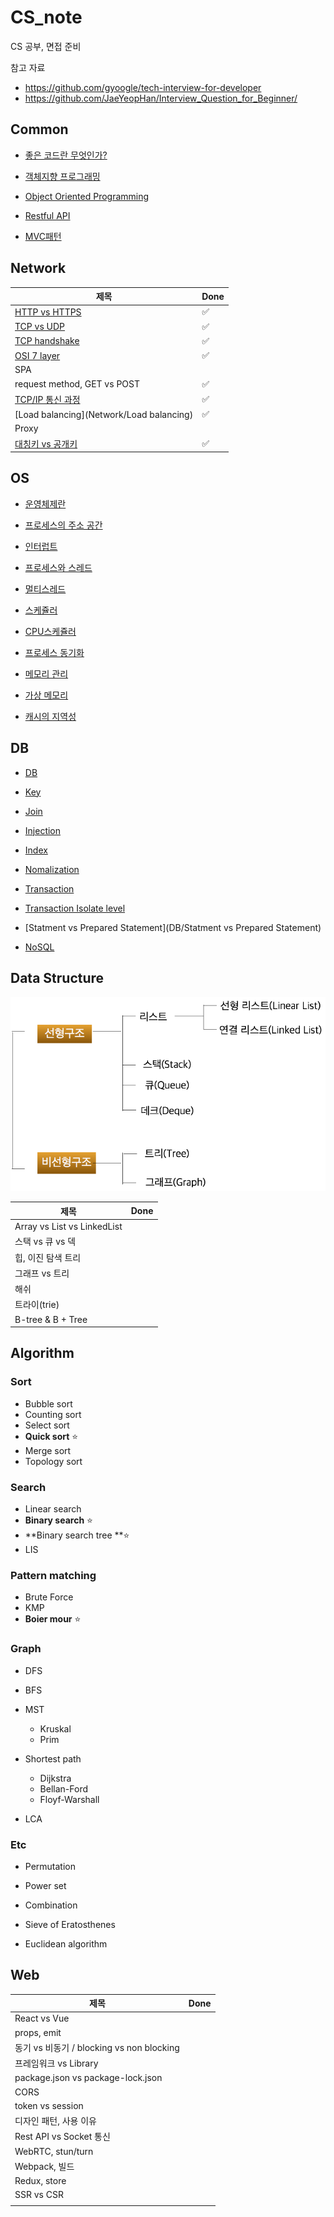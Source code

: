 # CS_note
CS 공부, 면접 준비

참고 자료

- https://github.com/gyoogle/tech-interview-for-developer
- https://github.com/JaeYeopHan/Interview_Question_for_Beginner/



## Common

- [좋은 코드란 무엇인가?](Common/좋은%20코드란%20무엇인가)
- [객체지향 프로그래밍](Common/객체지향%20프로그래밍)

- [Object Oriented Programming](Common/Object%20Oriented%20Programming)

- [Restful API](Common/Restful%20API)

- [MVC패턴](Common/MVC패턴)



## Network

| 제목                                   | Done |
| -------------------------------------- | ---- |
| [HTTP vs HTTPS](Network/HTTP%20vs%20HTTPS) | ✅    |
| [TCP vs UDP](Network/TCP%20vs%20UDP)       | ✅    |
| [TCP handshake](Network/TCP%20handshake) | ✅    |
| [OSI 7 layer](Network/OSI7layer)     | ✅ |
| SPA                                    |      |
| request method, GET vs POST            |  ✅    |
| [TCP/IP 통신 과정](Network/TCPIPFlow) |   ✅   |
| [Load balancing](Network/Load balancing) | ✅ |
| Proxy | |
| [대칭키 vs 공개키](Network/대칭키vs공개키) |   ✅   |



## OS

- [운영체제란](OS/운영체제란)

- [프로세스의 주소 공간](OS/프로세스의주소공간)

- [인터럽트](OS/인터럽트)

- [프로세스와 스레드](OS/프로세스와스레드)

- [멀티스레드](OS/멀티스레드)

- [스케쥴러](OS/스케쥴러)

- [CPU스케쥴러](OS/CPU스케쥴러)

- [프로세스 동기화](OS/프로세스동기화)

- [메모리 관리](OS/메모리관리)

- [가상 메모리](OS/가상메모리)

- [캐시의 지역성](OS/캐시의지역성)

  



## DB

- [DB](DB/DB)

- [Key](DB/Key)
- [Join](DB/Join)
- [Injection](DB/Injection)
- [Index](DB/Index)
- [Nomalization](DB/Nomalization)
- [Transaction](DB/Transaction)
- [Transaction Isolate level](DB/TransactionIsolatelevel)
- [Statment vs Prepared Statement](DB/Statment vs Prepared Statement)
- [NoSQL](DB/NoSQL)



## Data Structure

![img](README.assets/image1.png)

| 제목                        | Done |
| --------------------------- | ---- |
| Array vs List vs LinkedList |      |
| 스택 vs 큐 vs 덱            |      |
| 힙, 이진 탐색 트리          |      |
| 그래프 vs 트리              |      |
| 해쉬                        |      |
| 트라이(trie)                |      |
| B-tree & B + Tree           |      |





## Algorithm

### Sort

- Bubble sort
- Counting sort
- Select sort
- **Quick sort** ⭐
- Merge sort
- Topology sort



### Search

- Linear search
- **Binary search** ⭐
- **Binary search tree **⭐
- LIS



### Pattern matching

- Brute Force
- KMP
- **Boier mour** ⭐



### Graph

- DFS
- BFS
- MST
  - Kruskal
  - Prim
- Shortest path
  - Dijkstra
  - Bellan-Ford
  - Floyf-Warshall

- LCA



### Etc

- Permutation
- Power set
- Combination

- Sieve of Eratosthenes
- Euclidean algorithm







## Web

| 제목                                      | Done |
| ----------------------------------------- | ---- |
| React vs Vue                              |      |
| props, emit                               |      |
| 동기 vs 비동기 / blocking vs non blocking |      |
| 프레임워크 vs Library                     |      |
| package.json vs package-lock.json         |      |
| CORS                                      |      |
| token vs session                          |      |
| 디자인 패턴, 사용 이유                    |      |
| Rest API vs Socket 통신                   |      |
| WebRTC, stun/turn                         |      |
| Webpack, 빌드                             |      |
| Redux, store                              |      |
| SSR vs CSR                                |      |
|                                           |      |



